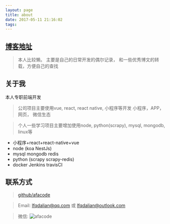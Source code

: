 ```yaml
---
layout: page
title: about
date: 2017-05-11 21:16:02
tags:
---
```

## [博客地址](http://blog.afacode.top)
> 本人比较懒。
主要是自己的日常开发的偶尔记录， 和一些优秀博文的转载，方便自己的查找

## 关于我
本人专职前端开发
> 公司项目主要使用vue, react, react native, 小程序等开发 小程序，APP，网页， 微信生态

> 个人一些学习项目主要增加使用node, python(scrapy), mysql, mongodb, linux等

* 小程序+react+react-native+vue
* node (koa NestJs)
* mysql mongodb redis
* python (scrapy scrapy-redis)
* docker Jenkins travisCI

## 联系方式
> [github/afacode](https://github.com/afacode)

> Email: lfqdalian@qq.com 或 lfqdalian@outlook.com

> 微信: ![afacode](http://imgs.afacode.top/WechatIMG4-2019515171327.jpg)

